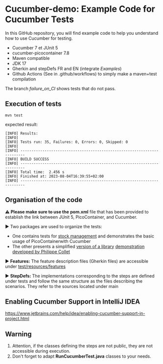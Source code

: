 # Cucumber-demo: Example Code for Cucumber Tests

In this GitHub repository, you will find example code to help you understand how to use Cucumber for testing.

- Cucumber 7 et JUnit 5
- cucumber-picocontainer 7.8
- Maven compatible
- JDK 17
- Gherkin and stepDefs FR and EN (integrate _Examples_)
- Github Actions (See in .github/workflows) to simply make a maven+test compilation

The branch _failure_on_CI_ shows tests that do not pass.


## Execution of tests

`mvn test`

expected result:

```
[INFO] Results:
[INFO] 
[INFO] Tests run: 35, Failures: 0, Errors: 0, Skipped: 0
[INFO] 
[INFO] ------------------------------------------------------------------------
[INFO] BUILD SUCCESS
[INFO] ------------------------------------------------------------------------
[INFO] Total time:  2.456 s
[INFO] Finished at: 2023-08-04T16:39:55+02:00
[INFO] ------------------------------------------------------------------------

```

## Organisation of the code

:warning: **Please make sure to use the** **pom.xml** file that has been provided to establish the link between JUnit 5, PicoContainer, and Cucumber.


:arrow_forward: Two packages are used to organize the tests:
- One contains tests for [stock management](./src/test/java/fr/unice/polytech/cf/demo/store/README.md) and demonstrates the basic usage of PicoContainerwith Cucumber
- The other presents a simplified [version of a library](./src/test/java/fr/unice/polytech/biblio) [demonstration developed by Philippe Collet](https://github.com/collet/cucumber-demo) 


:arrow_forward: **Features:** 
The feature description files (Gherkin files) are accessible under [test/resources/features](./src/test/resources/features)

:arrow_forward: **StepDefs:** The implementations corresponding to the steps are defined under tests and follow the same structure as the files describing the scenarios. They refer to the sources located under main

## Enabling Cucumber Support in IntelliJ IDEA

https://www.jetbrains.com/help/idea/enabling-cucumber-support-in-project.html

## Warning
1. Attention, if the classes defining the steps are not public, they are not accessible during execution.
2. Don't forget to adapt **RunCucumberTest.java** classes to your needs.

